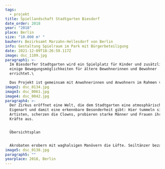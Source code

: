 ```yaml
---
tags:
  - projekt
title: Spiellandschaft Stadtgarten Biesdorf
date_order: 2018
year: "2018"
place: Berlin
size: "10.000 m² "
bauherr: Bezirksamt Marzahn-Hellesdorf von Berlin
info: Gestaltung Spielraum im Park mit Bürgerbeteiligung
date: 2021-12-09T18:26:59.117Z
image: dsc_1109.jpg
paragraph1: >-
  Im Biesdorfer Stadtgarten wird ein Spielplatz für Kinder und zusätzlich
  einige Bewegungsmöglichkeiten für ältere Bewohnerinnen und Bewohner
  errichtet.\

  Das Projekt ist gemeinsam mit Anwohnerinnen und Anwohnern im Rahmen von zwei Bürgerversammlungen vorgestellt und auf Grundlage der Hinweise und Anregungen entwickelt worden. Die vorgesehenen Spielszenarien sind unter das Motto „ZIRKUS“ gestellt.
image2: dsc_0134.jpg
image3: dsc_0061.jpg
image4: dsc_0042.jpg
paragraph4: >-
  Der Zirkus eröffnet eine Welt, die dem Stadtgarten eine atmosphärische
  Eigenart und damit eine erkennbare Besonderheit gibt: Hier tummeln sich
  Artisten, scherzen die Clowns, probieren starke Männer und Frauen ihre
  Kräfte aus.


  Übersichtsplan


  Akrobaten erobern mit waghalsigen Manövern die Lüfte. Seiltänzer bezaubern mit poetischen Balancierstücken neben Pferden, Schlangen und Hunden, die durch brennende Reifen springen.
image5: dsc_0138.jpg
paragraph5: ""
yearplace: 2018, Berlin
---
```

